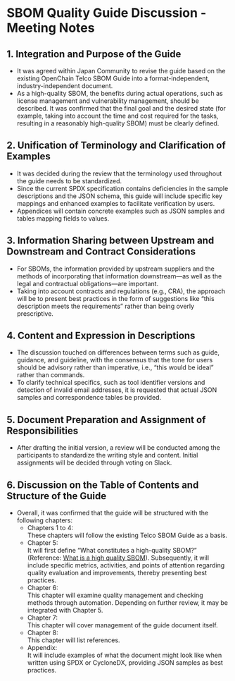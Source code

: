 # SBOM Quality Guide Discussion - Meeting Notes

## 1. Integration and Purpose of the Guide
- It was agreed within Japan Community to revise the guide based on the existing OpenChain Telco SBOM Guide into a format-independent, industry-independent document.
- As a high-quality SBOM, the benefits during actual operations, such as license management and vulnerability management, should be described. It was confirmed that the final goal and the desired state (for example, taking into account the time and cost required for the tasks, resulting in a reasonably high-quality SBOM) must be clearly defined.

## 2. Unification of Terminology and Clarification of Examples
- It was decided during the review that the terminology used throughout the guide needs to be standardized.
- Since the current SPDX specification contains deficiencies in the sample descriptions and the JSON schema, this guide will include specific key mappings and enhanced examples to facilitate verification by users.
- Appendices will contain concrete examples such as JSON samples and tables mapping fields to values.

## 3. Information Sharing between Upstream and Downstream and Contract Considerations
- For SBOMs, the information provided by upstream suppliers and the methods of incorporating that information downstream—as well as the legal and contractual obligations—are important.
- Taking into account contracts and regulations (e.g., CRA), the approach will be to present best practices in the form of suggestions like “this description meets the requirements” rather than being overly prescriptive.

## 4. Content and Expression in Descriptions
- The discussion touched on differences between terms such as guide, guidance, and guideline, with the consensus that the tone for users should be advisory rather than imperative, i.e., “this would be ideal” rather than commands.
- To clarify technical specifics, such as tool identifier versions and detection of invalid email addresses, it is requested that actual JSON samples and correspondence tables be provided.

## 5. Document Preparation and Assignment of Responsibilities
- After drafting the initial version, a review will be conducted among the participants to standardize the writing style and content. Initial assignments will be decided through voting on Slack.

## 6. Discussion on the Table of Contents and Structure of the Guide
- Overall, it was confirmed that the guide will be structured with the following chapters:
  - Chapters 1 to 4:  
  These chapters will follow the existing Telco SBOM Guide as a basis.
  - Chapter 5:  
  It will first define “What constitutes a high-quality SBOM?” (Reference: [What is a high quality SBOM](https://github.com/interlynk-io/sbomqs?tab=readme-ov-file#what-is-a-high-quality-sbom)). Subsequently, it will include specific metrics, activities, and points of attention regarding quality evaluation and improvements, thereby presenting best practices.
  - Chapter 6:  
  This chapter will examine quality management and checking methods through automation. Depending on further review, it may be integrated with Chapter 5.
  - Chapter 7:  
  This chapter will cover management of the guide document itself.
  - Chapter 8:  
  This chapter will list references.
  - Appendix:  
  It will include examples of what the document might look like when written using SPDX or CycloneDX, providing JSON samples as best practices.
